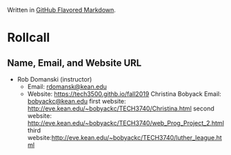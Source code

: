 Written in [GitHub Flavored Markdown](https://help.github.com/articles/github-flavored-markdown).

Rollcall
========

Name, Email, and Website URL
-------------------------------------------------
* Rob Domanski (instructor)
    * Email: rdomansk@kean.edu
    * Website:  https://tech3500.githb.io/fall2019
 Christina Bobyack
   Email: bobyackc@kean.edu
   first website: http://eve.kean.edu/~bobyackc/TECH3740/Christina.html
   second website: http://eve.kean.edu/~bobyackc/TECH3740/web_Prog_Project_2.html
   third website:http://eve.kean.edu/~bobyackc/TECH3740/luther_league.html
